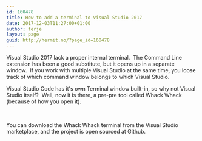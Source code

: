 ```yaml
---
id: 160478
title: How to add a terminal to Visual Studio 2017
date: 2017-12-03T11:27:00+01:00
author: terje
layout: page
guid: http://hermit.no/?page_id=160478
---
```

Visual Studio 2017 lack a proper internal terminal.  The Command Line extension has been a good substitute, but it opens up in a separate window.  If you work with multiple Visual Studio at the same time, you loose track of which command window belongs to which Visual Studio.

Visual Studio Code has it's own Terminal window built-in, so why not Visual Studio itself?  Well, now it is there, a pre-pre tool called Whack Whack (because of how you open it).

&nbsp;

You can download the Whack Whack terminal from the Visual Studio marketplace, and the project is open sourced at Github.